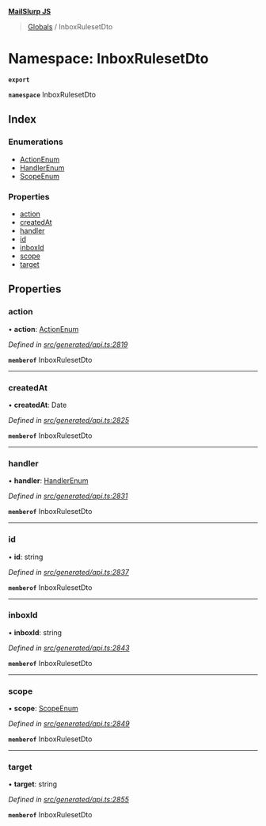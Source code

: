 **[MailSlurp JS](../README.md)**

> [Globals](../README.md) / InboxRulesetDto

# Namespace: InboxRulesetDto

**`export`** 

**`namespace`** InboxRulesetDto

## Index

### Enumerations

* [ActionEnum](../enums/inboxrulesetdto.actionenum.md)
* [HandlerEnum](../enums/inboxrulesetdto.handlerenum.md)
* [ScopeEnum](../enums/inboxrulesetdto.scopeenum.md)

### Properties

* [action](inboxrulesetdto.md#action)
* [createdAt](inboxrulesetdto.md#createdat)
* [handler](inboxrulesetdto.md#handler)
* [id](inboxrulesetdto.md#id)
* [inboxId](inboxrulesetdto.md#inboxid)
* [scope](inboxrulesetdto.md#scope)
* [target](inboxrulesetdto.md#target)

## Properties

### action

•  **action**: [ActionEnum](../enums/inboxrulesetdto.actionenum.md)

*Defined in [src/generated/api.ts:2819](https://github.com/mailslurp/mailslurp-client/blob/3871a9e/src/generated/api.ts#L2819)*

**`memberof`** InboxRulesetDto

___

### createdAt

•  **createdAt**: Date

*Defined in [src/generated/api.ts:2825](https://github.com/mailslurp/mailslurp-client/blob/3871a9e/src/generated/api.ts#L2825)*

**`memberof`** InboxRulesetDto

___

### handler

•  **handler**: [HandlerEnum](../enums/inboxrulesetdto.handlerenum.md)

*Defined in [src/generated/api.ts:2831](https://github.com/mailslurp/mailslurp-client/blob/3871a9e/src/generated/api.ts#L2831)*

**`memberof`** InboxRulesetDto

___

### id

•  **id**: string

*Defined in [src/generated/api.ts:2837](https://github.com/mailslurp/mailslurp-client/blob/3871a9e/src/generated/api.ts#L2837)*

**`memberof`** InboxRulesetDto

___

### inboxId

•  **inboxId**: string

*Defined in [src/generated/api.ts:2843](https://github.com/mailslurp/mailslurp-client/blob/3871a9e/src/generated/api.ts#L2843)*

**`memberof`** InboxRulesetDto

___

### scope

•  **scope**: [ScopeEnum](../enums/inboxrulesetdto.scopeenum.md)

*Defined in [src/generated/api.ts:2849](https://github.com/mailslurp/mailslurp-client/blob/3871a9e/src/generated/api.ts#L2849)*

**`memberof`** InboxRulesetDto

___

### target

•  **target**: string

*Defined in [src/generated/api.ts:2855](https://github.com/mailslurp/mailslurp-client/blob/3871a9e/src/generated/api.ts#L2855)*

**`memberof`** InboxRulesetDto
